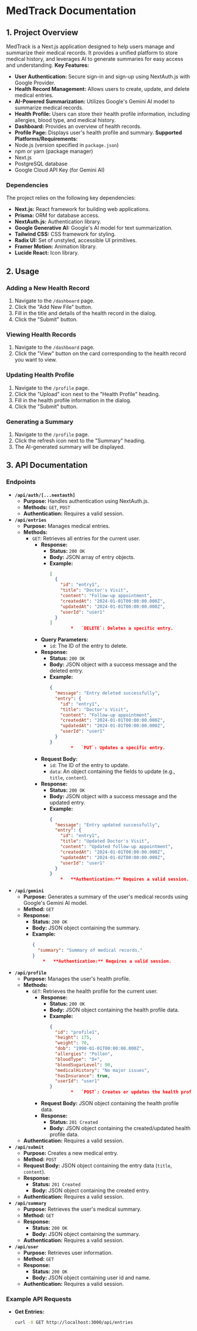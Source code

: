 # MedTrack Documentation
## 1. Project Overview
MedTrack is a Next.js application designed to help users manage and summarize their medical records. It provides a unified platform to store medical history, and leverages AI to generate summaries for easy access and understanding.
**Key Features:**
*   **User Authentication:** Secure sign-in and sign-up using NextAuth.js with Google Provider.
*   **Health Record Management:** Allows users to create, update, and delete medical entries.
*   **AI-Powered Summarization:** Utilizes Google's Gemini AI model to summarize medical records.
*   **Health Profile:** Users can store their health profile information, including allergies, blood type, and medical history.
*   **Dashboard:** Provides an overview of health records.
*   **Profile Page:** Displays user's health profile and summary.
**Supported Platforms/Requirements:**
*   Node.js (version specified in `package.json`)
*   npm or yarn (package manager)
*   Next.js
*   PostgreSQL database
*   Google Cloud API Key (for Gemini AI)
### Dependencies
The project relies on the following key dependencies:
*   **Next.js:** React framework for building web applications.
*   **Prisma:** ORM for database access.
*   **NextAuth.js:** Authentication library.
*   **Google Generative AI:** Google's AI model for text summarization.
*   **Tailwind CSS:** CSS framework for styling.
*   **Radix UI:** Set of unstyled, accessible UI primitives.
*   **Framer Motion:** Animation library.
*   **Lucide React:** Icon library.
## 2. Usage
### Adding a New Health Record
1.  Navigate to the `/dashboard` page.
2.  Click the "Add New File" button.
3.  Fill in the title and details of the health record in the dialog.
4.  Click the "Submit" button.
### Viewing Health Records
1.  Navigate to the `/dashboard` page.
2.  Click the "View" button on the card corresponding to the health record you want to view.
### Updating Health Profile
1.  Navigate to the `/profile` page.
2.  Click the "Upload" icon next to the "Health Profile" heading.
3.  Fill in the health profile information in the dialog.
4.  Click the "Submit" button.
### Generating a Summary
1.  Navigate to the `/profile` page.
2.  Click the refresh icon next to the "Summary" heading.
3.  The AI-generated summary will be displayed.

## 3. API Documentation
### Endpoints
*   **`/api/auth/[...nextauth]`**
    *   **Purpose:** Handles authentication using NextAuth.js.
    *   **Methods:** `GET`, `POST`
    *   **Authentication:** Requires a valid session.
*   **`/api/entries`**
    *   **Purpose:** Manages medical entries.
    *   **Methods:**
        *   `GET`: Retrieves all entries for the current user.
            *   **Response:**
                *   **Status:** `200 OK`
                *   **Body:** JSON array of entry objects.
                *   **Example:**
                    ```json
                    [
                      {
                        "id": "entry1",
                        "title": "Doctor's Visit",
                        "content": "Follow-up appointment",
                        "createdAt": "2024-01-01T00:00:00.000Z",
                        "updatedAt": "2024-01-01T00:00:00.000Z",
                        "userId": "user1"
                      }
                    ]
                            *   `DELETE`: Deletes a specific entry.
            *   **Query Parameters:**
                *   `id`: The ID of the entry to delete.
            *   **Response:**
                *   **Status:** `200 OK`
                *   **Body:** JSON object with a success message and the deleted entry.
                *   **Example:**
                    ```json
                    {
                      "message": "Entry deleted successfully",
                      "entry": {
                        "id": "entry1",
                        "title": "Doctor's Visit",
                        "content": "Follow-up appointment",
                        "createdAt": "2024-01-01T00:00:00.000Z",
                        "updatedAt": "2024-01-01T00:00:00.000Z",
                        "userId": "user1"
                      }
                    }
                            *   `PUT`: Updates a specific entry.
            *   **Request Body:**
                *   `id`: The ID of the entry to update.
                *   `data`: An object containing the fields to update (e.g., `title`, `content`).
            *   **Response:**
                *   **Status:** `200 OK`
                *   **Body:** JSON object with a success message and the updated entry.
                *   **Example:**
                    ```json
                    {
                      "message": "Entry updated successfully",
                      "entry": {
                        "id": "entry1",
                        "title": "Updated Doctor's Visit",
                        "content": "Updated follow-up appointment",
                        "createdAt": "2024-01-01T00:00:00.000Z",
                        "updatedAt": "2024-01-02T00:00:00.000Z",
                        "userId": "user1"
                      }
                    }
                        *   **Authentication:** Requires a valid session.
*   **`/api/gemini`**
    *   **Purpose:** Generates a summary of the user's medical records using Google's Gemini AI model.
    *   **Method:** `GET`
    *   **Response:**
        *   **Status:** `200 OK`
        *   **Body:** JSON object containing the summary.
        *   **Example:**
            ```json
            {
              "summary": "Summary of medical records."
            }
                *   **Authentication:** Requires a valid session.
*   **`/api/profile`**
    *   **Purpose:** Manages the user's health profile.
    *   **Methods:**
        *   `GET`: Retrieves the health profile for the current user.
            *   **Response:**
                *   **Status:** `200 OK`
                *   **Body:** JSON object containing the health profile data.
                *   **Example:**
                    ```json
                    {
                      "id": "profile1",
                      "height": 175,
                      "weight": 70,
                      "dob": "1990-01-01T00:00:00.000Z",
                      "allergies": "Pollen",
                      "bloodType": "O+",
                      "bloodSugarLevel": 90,
                      "medicalHistory": "No major issues",
                      "hasInsurance": true,
                      "userId": "user1"
                    }
                            *   `POST`: Creates or updates the health profile for the current user.
            *   **Request Body:** JSON object containing the health profile data.
            *   **Response:**
                *   **Status:** `201 Created`
                *   **Body:** JSON object containing the created/updated health profile data.
    *   **Authentication:** Requires a valid session.
*   **`/api/submit`**
    *   **Purpose:** Creates a new medical entry.
    *   **Method:** `POST`
    *   **Request Body:** JSON object containing the entry data (`title`, `content`).
    *   **Response:**
        *   **Status:** `201 Created`
        *   **Body:** JSON object containing the created entry.
    *   **Authentication:** Requires a valid session.
*   **`/api/summary`**
    *   **Purpose:** Retrieves the user's medical summary.
    *   **Method:** `GET`
    *   **Response:**
        *   **Status:** `200 OK`
        *   **Body:** JSON object containing the summary.
    *   **Authentication:** Requires a valid session.
*   **`/api/user`**
    *   **Purpose:** Retrieves user information.
    *   **Method:** `GET`
    *   **Response:**
        *   **Status:** `200 OK`
        *   **Body:** JSON object containing user id and name.
    *   **Authentication:** Requires a valid session.
### Example API Requests
*   **Get Entries:**
    ```bash
    curl -X GET http://localhost:3000/api/entries
    
